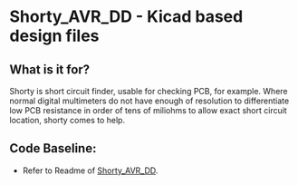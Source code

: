 # Shorty_AVR_DD - Kicad based design files

## What is it for?

Shorty is short circuit finder, usable for checking PCB, for example. Where normal digital multimeters do not have enough of resolution to differentiate low PCB resistance in order of tens of miliohms to allow exact short circuit location, shorty comes to help.


Code Baseline:
---
- Refer to Readme of [Shorty_AVR_DD](https://github.com/Andy79881/Shorty_AVR_DD).
